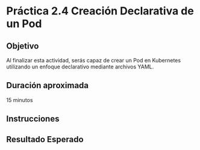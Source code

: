 # Práctica 2.4 Creación Declarativa de un Pod

## Objetivo

Al finalizar esta actividad, serás capaz de crear un Pod en Kubernetes utilizando un enfoque declarativo mediante archivos YAML.


## Duración aproximada

15 minutos

## Instrucciones



## Resultado Esperado